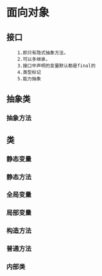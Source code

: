 # 面向对象

## 接口
        1.即只有隐式抽象方法，
        2.可以多继承，
        3.接口中声明的变量默认都是final的
        4.类型标记
        5.能力抽象
## 抽象类 

### 抽象方法    

## 类
### 静态变量
### 静态方法
### 全局变量
### 局部变量
### 构造方法
### 普通方法
### 内部类
